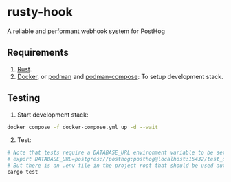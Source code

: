# rusty-hook
A reliable and performant webhook system for PostHog

## Requirements

1. [Rust](https://www.rust-lang.org/tools/install).
2. [Docker](https://docs.docker.com/engine/install/), or [podman](https://podman.io/docs/installation) and [podman-compose](https://github.com/containers/podman-compose#installation): To setup development stack.

## Testing

1. Start development stack:
```bash
docker compose -f docker-compose.yml up -d --wait
```

2. Test:
```bash
# Note that tests require a DATABASE_URL environment variable to be set, e.g.:
# export DATABASE_URL=postgres://posthog:posthog@localhost:15432/test_database
# But there is an .env file in the project root that should be used automatically.
cargo test
```
